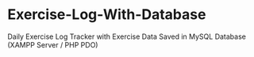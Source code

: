 # Exercise-Log-With-Database
Daily Exercise Log Tracker with Exercise Data Saved in MySQL Database (XAMPP Server / PHP PDO) 
